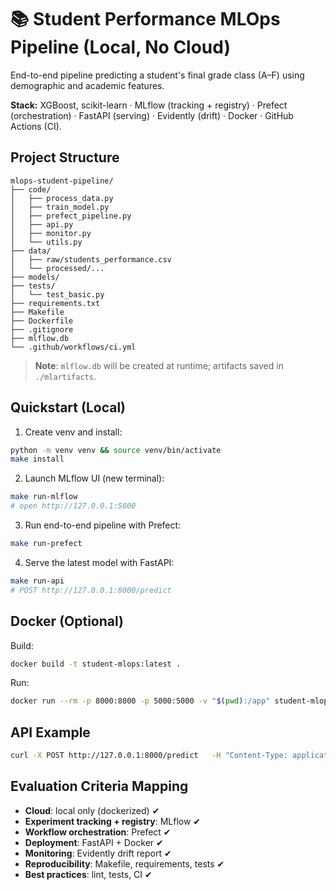 # 📚 Student Performance MLOps Pipeline (Local, No Cloud)

End-to-end pipeline predicting a student's final grade class (A–F) using demographic and academic features.

**Stack:** XGBoost, scikit-learn · MLflow (tracking + registry) · Prefect (orchestration) · FastAPI (serving) · Evidently (drift) · Docker · GitHub Actions (CI).

## Project Structure
```
mlops-student-pipeline/
├── code/
│   ├── process_data.py
│   ├── train_model.py
│   ├── prefect_pipeline.py
│   ├── api.py
│   ├── monitor.py
│   └── utils.py
├── data/
│   ├── raw/students_performance.csv
│   └── processed/...
├── models/
├── tests/
│   └── test_basic.py
├── requirements.txt
├── Makefile
├── Dockerfile
├── .gitignore
├── mlflow.db
└── .github/workflows/ci.yml
```

> **Note**: `mlflow.db` will be created at runtime; artifacts saved in `./mlartifacts`.

## Quickstart (Local)

1) Create venv and install:
```bash
python -m venv venv && source venv/bin/activate
make install
```

2) Launch MLflow UI (new terminal):
```bash
make run-mlflow
# open http://127.0.0.1:5000
```

3) Run end-to-end pipeline with Prefect:
```bash
make run-prefect
```

4) Serve the latest model with FastAPI:
```bash
make run-api
# POST http://127.0.0.1:8000/predict
```

## Docker (Optional)

Build:
```bash
docker build -t student-mlops:latest .
```

Run:
```bash
docker run --rm -p 8000:8000 -p 5000:5000 -v "$(pwd):/app" student-mlops:latest
```

## API Example
```bash
curl -X POST http://127.0.0.1:8000/predict   -H "Content-Type: application/json"   -d '{"gender":"female","ethnicity":"group B","parent_education":"bachelor","lunch":"standard","test_prep":"completed","math_score":72,"reading_score":90,"writing_score":88}'
```

## Evaluation Criteria Mapping
- **Cloud**: local only (dockerized) ✔
- **Experiment tracking + registry**: MLflow ✔
- **Workflow orchestration**: Prefect ✔
- **Deployment**: FastAPI + Docker ✔
- **Monitoring**: Evidently drift report ✔
- **Reproducibility**: Makefile, requirements, tests ✔
- **Best practices**: lint, tests, CI ✔
